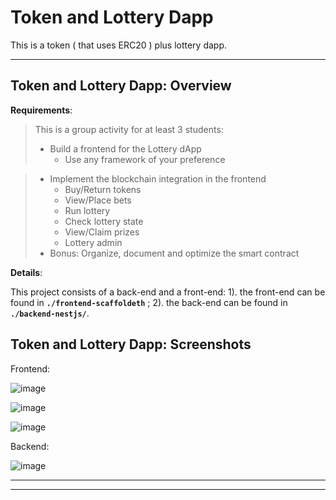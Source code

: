 # Token and Lottery Dapp

This is a token ( that uses ERC20 ) plus lottery dapp.

---

## Token and Lottery Dapp: Overview

**Requirements**:

> This is a group activity for at least 3 students:
>
> * Build a frontend for the Lottery dApp
>   - Use any framework of your preference

> * Implement the blockchain integration in the frontend
>   - Buy/Return tokens
>   - View/Place bets
>   - Run lottery
>   - Check lottery state
>   - View/Claim prizes
>   - Lottery admin
> * Bonus: Organize, document and optimize the smart contract

**Details**:

This project consists of a back-end and a front-end: 1). the front-end can be found in **`./frontend-scaffoldeth`** ; 2). the back-end can be found in **`./backend-nestjs/`**.

## Token and Lottery Dapp: Screenshots

Frontend:

![image](https://github.com/andysign/lottery-dapp/assets/57012729/6d0599b2-12b5-4888-b9ae-86047429b652)

![image](https://github.com/andysign/lottery-dapp/assets/57012729/4e830ef0-606c-4dfb-aff6-c7335004d1bb)

![image](https://github.com/andysign/lottery-dapp/assets/57012729/50f93df2-2a04-462c-936a-c03dcbff9129)

Backend:

![image](https://github.com/andysign/lottery-dapp/assets/57012729/9403898d-4e45-40ab-8fb5-0378aebbce78)

---
---
